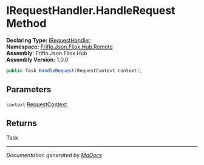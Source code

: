 ﻿<!--  
  <auto-generated>   
    The contents of this file were generated by a tool.  
    Changes to this file may be list if the file is regenerated  
  </auto-generated>   
-->

# IRequestHandler.HandleRequest Method

**Declaring Type:** [IRequestHandler](../index.md)  
**Namespace:** [Friflo.Json.Fliox.Hub.Remote](../../index.md)  
**Assembly:** Friflo.Json.Fliox.Hub  
**Assembly Version:** 1.0.0

```csharp
public Task HandleRequest(RequestContext context);
```

## Parameters

`context`  [RequestContext](../../RequestContext/index.md)

## Returns

Task

___

*Documentation generated by [MdDocs](https://github.com/ap0llo/mddocs)*
